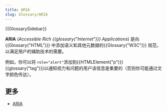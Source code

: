 ```yaml
---
title: ARIA
slug: Glossary/ARIA
---
```


{{GlossarySidebar}}

**ARIA** (_Accessible Rich {{glossary("Internet")}} Applications_) 是向{{Glossary("HTML")}} 中添加语义和其他元数据的{{Glossary("W3C")}} 规范，以满足用户的辅助技术的需要。

例如，你可以将 `role="alert"`添加到{{HTMLElement("p")}} {{glossary("tag")}}以通知视力有问题的用户该信息是重要的（否则你可能通过文字颜色传达）。

## 更多

- [ARIA](/zh-CN/docs/Web/Accessibility/ARIA)
